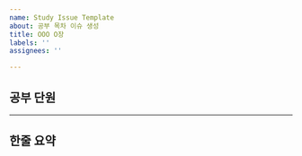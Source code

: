 ```yaml
---
name: Study Issue Template
about: 공부 목차 이슈 생성
title: OOO O장
labels: ''
assignees: ''

---
```


## 공부 단원

-------------------------------------------

## 한줄 요약
